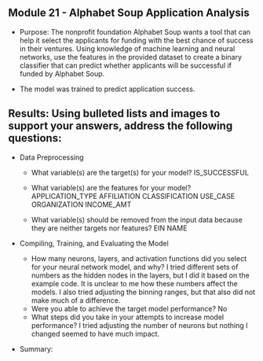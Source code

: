 
## Module 21 - Alphabet Soup Application Analysis

* Purpose: The nonprofit foundation Alphabet Soup wants a tool that can help it select the applicants for funding with the best chance of success in their ventures. Using knowledge of machine learning and neural networks, use the features in the provided dataset to create a binary classifier that can predict whether applicants will be successful if funded by Alphabet Soup.

* The model was trained to predict application success.


## Results: Using bulleted lists and images to support your answers, address the following questions:

* Data Preprocessing
    * What variable(s) are the target(s) for your model?
        IS_SUCCESSFUL

    * What variable(s) are the features for your model?
        APPLICATION_TYPE
        AFFILIATION
        CLASSIFICATION
        USE_CASE
        ORGANIZATION
        INCOME_AMT
        
    * What variable(s) should be removed from the input data because they are neither targets nor features?
        EIN
        NAME

* Compiling, Training, and Evaluating the Model

    * How many neurons, layers, and activation functions did you select for your neural network model, and why?
        I tried different sets of numbers as the hidden nodes in the layers, but I did it based on the example code.  It is unclear to me how these numbers affect the models.
        I also tried adjusting the binning ranges, but that also did not make much of a difference.
    *  Were you able to achieve the target model performance?
        No
    *  What steps did you take in your attempts to increase model performance?
        I tried adjusting the number of neurons but nothing I changed seemed to have much impact.

* Summary:


